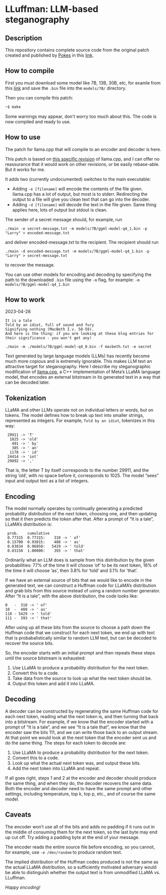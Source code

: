 # LLuffman: LLM-based steganography

## Description
This repository contains complete source code from the original patch created and published by [Pokes](https://botnoise.org/~pokes/) in this [link](https://botnoise.org/~pokes/lluffman/).

## How to compile
First you must download some model like 7B, 13B, 30B, etc, for examle from this [link](https://huggingface.co/ocrickard/LLaMa-7B-ggml-4bit-updated/tree/665b01ed0e5b73bb889f75c6060efb63164df354) and save the `.bin` file into the `models/7B/` directory.

Then you can compile this patch:
```bash
~$ make
```
Some warnings may appear, don't worry too much about this.
The code is now compiled and ready to use.

## How to use

The patch for llama.cpp that will compile to an encoder and decoder is here.

This patch is based on [this specific revision](https://github.com/ggerganov/llama.cpp/commit/53dbba769537e894ead5c6913ab2fd3a4658b738) of llama.cpp, and I can offer no reassurance that it would work on other revisions, or be easily rebase-able. But it works for me.

It adds two (currently undocumented) switches to the main executable:

* Adding `-e [filename]` will encode the contents of the file given. llama.cpp has a lot of output, but most is to stderr. Redirecting the output to a file will give you clean text that can go into the decoder.
* Adding `-d [filename]` will decode the text in the file given. Same thing applies here, lots of output but stdout is clean.

The sender of a secret message should, for example, run

```
./main -e secret-message.txt -m models/7B/ggml-model-q4_1.bin -p "Larry" > encoded-message.txt
```
and deliver encoded-message.txt to the recipient. The recipient should run
```
./main -d encoded-message.txt -m models/7B/ggml-model-q4_1.bin -p "Larry" > secret-message.txt
```
to recover the message.

You can use other models for encoding and decoding by specifying the path to the downloaded `.bin` file using the `-m` flag, for example: `-m models/7B/ggml-model-q4_1.bin`

## How to work
2023-04-28

```
It is a tale
Told by an idiot, full of sound and fury
Signifying nothing (MacBeth I.v. 58-59).
And here is the thing: if you are looking at these blog entries for their significance - you won't get any!
```

```
./main -m ./models/7B/ggml-model-q4_0.bin -f macbeth.txt -e secret
```

Text generated by large language models (LLMs) has recently become much more copious and is extremely ignorable. This makes LLM text an attractive target for steganography. Here I describe my steganographic modification of [llama.cpp](https://github.com/ggerganov/llama.cpp), a C++ implementation of Meta’s LLaMA language model, that encodes an external bitstream in its generated text in a way that can be decoded later.

## Tokenization

LLaMA and other LLMs operate not on individual letters or words, but on tokens. The model defines how to break up text into smaller strings, represented as integers. For example, `Told by an idiot`, tokenizes in this way:

```
 29911 -> 'T'
  1025 -> 'old'
   491 -> ' by'
   385 -> ' an'
  1178 -> ' id'
 24414 -> 'iot'
 29892 -> ','
 ```

That is, the letter T by itself corresponds to the number 29911, and the string ‘old’, with no space before it, corresponds to 1025. The model “sees” input and output text as a list of integers.

## Encoding

The model normally operates by continually generating a predicted probability distribution of the next token, choosing one, and then updating so that it then predicts the token after that. After a prompt of “It is a tale”, LLaMA’s distribution is:

```
 prob.    cumulative
 0.77315  0.77315:    310 -> ' of'
 0.15700  0.93015:    408 -> ' as'
 0.03834  0.96850:   5429 -> ' told'
 0.03150  1.00000:    393 -> ' that'
```

Ordinarily what an LLM does is sample from this distribution by the given probabilities: 77% of the time it will choose ‘of’ to be its next token, 16% of the time it will choose ‘as’, then 3.8% for ‘told’ and 3.1% for ‘that’.

If we have an external source of bits that we would like to encode in the generated text, we can construct a Huffman code for LLaMA’s distribution and grab bits from this source instead of using a random number generator. After “It is a tale”, with the above distribution, the code looks like:

```
0   -  310 -> ' of'
10  -  408 -> ' as'
110 - 5429 -> ' told'
111 -  393 -> ' that'
```

After using up all these bits from the source to choose a path down the Huffman code that we construct for each next token, we end up with text that is probabalistically similar to random LLM text, but can be decoded to recover the source bits.

So, the encoder starts with an initial prompt and then repeats these steps until the source bitstream is exhausted:

1. Use LLaMA to produce a probability distribution for the next token.
2. Convert this to a code.
3. Take data from the source to look up what the next token should be.
4. Output this token and add it into LLaMA.

## Decoding

A decoder can be constructed by regenerating the same Huffman code for each next token, reading what the next token is, and then turning that back into a bitstream. For example, if we know that the encoder started with a prompt of “It is a tale”, and we see “It is a tale that”, we know that the encoder saw the bits 111, and we can write those back to an output stream. At that point we would look at the next token that the encoder sent us and do the same thing. The steps for each token to decode are:

1. Use LLaMA to produce a probability distribution for the next token.
2. Convert this to a code.
3. Look up what the actual next token was, and output these bits.
4. Add the next token into LLaMA and repeat.

If all goes right, steps 1 and 2 at the encoder and decoder should produce the same thing, and when they do, the decoder recovers the same data. Both the encoder and decoder need to have the same prompt and other settings, including temperature, top k, top p, etc., and of course the same model.

## Caveats

The encoder won’t use all of the bits and adds no padding if it runs out in the middle of consuming them for the next token, so the last byte may end up cut off. Try adding a padding byte at the end of your message.

The encoder reads the entire source file before encoding, so you cannot, for example, use `-e /dev/random` to produce random text.

The implied distribution of the Huffman codes produced is not the same as the actual LLaMA distribution, so a sufficiently motivated adversary would be able to distinguish whether the output text is from unmodified LLaMA vs. LLuffman.

*Happy encoding!*
